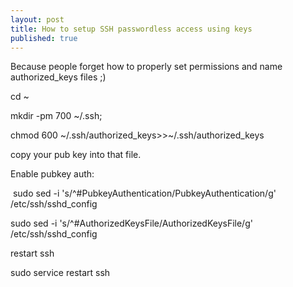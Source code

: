 ```yaml
---
layout: post
title: How to setup SSH passwordless access using keys
published: true
---
```


Because people forget how to properly set permissions and name authorized\_keys files ;)

cd ~

mkdir -pm 700 ~/.ssh;

chmod 600 ~/.ssh/authorized\_keys&gt;&gt;~/.ssh/authorized\_keys

copy your pub key into that file.

Enable pubkey auth:

&nbsp;sudo sed -i 's/^#PubkeyAuthentication/PubkeyAuthentication/g' /etc/ssh/sshd\_config

sudo sed -i 's/^#AuthorizedKeysFile/AuthorizedKeysFile/g' /etc/ssh/sshd\_config

restart ssh

sudo service restart ssh
